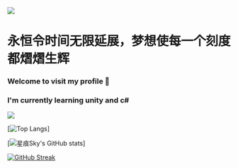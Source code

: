 ![](cover.jpeg)

# 永恒令时间无限延展，梦想使每一个刻度都熠熠生辉

### Welcome to visit my profile 👋

### I'm currently learning unity and c#

![](https://komarev.com/ghpvc/?username=StarrySky-skyler&color=blueviolet&style=for-the-badge)

[![Top Langs](https://github-readme-stats.vercel.app/api/top-langs/?username=StarrySky-skyler&layout=compact)]

[![星痕Sky's GitHub stats](https://github-readme-stats.vercel.app/api?username=StarrySky-skyler&count_private=true&show_icons=true&theme=tokyonight)]

[![GitHub Streak](http://github-readme-streak-stats.herokuapp.com?user=StarrySky-skyler&theme=tokyonight)](https://git.io/streak-stats)
